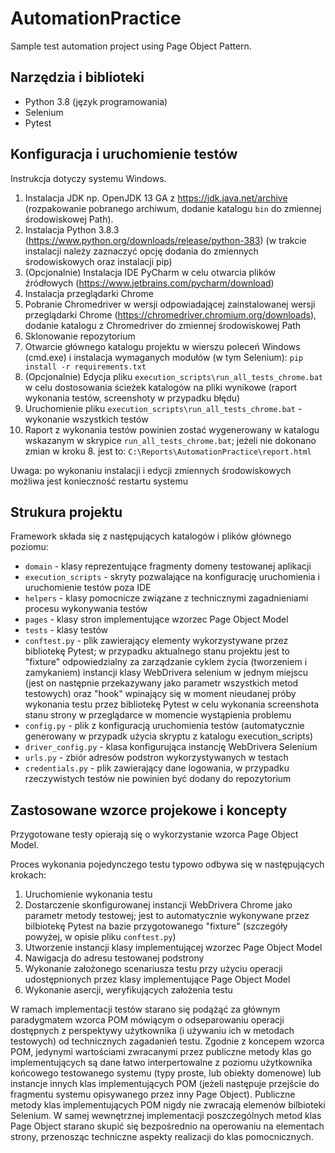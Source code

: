 # AutomationPractice
Sample test automation project using Page Object Pattern.

## Narzędzia i biblioteki
- Python 3.8 (język programowania)
- Selenium
- Pytest

## Konfiguracja i uruchomienie testów
Instrukcja dotyczy systemu Windows.

1. Instalacja JDK np. OpenJDK 13 GA z https://jdk.java.net/archive (rozpakowanie pobranego archiwum, dodanie katalogu `bin` do zmiennej środowiskowej Path).
2. Instalacja Python 3.8.3 (https://www.python.org/downloads/release/python-383) (w trakcie instalacji należy zaznaczyć opcję dodania do zmiennych środowiskowych oraz instalacji pip)
3. (Opcjonalnie) Instalacja IDE PyCharm w celu otwarcia plików źródłowych (https://www.jetbrains.com/pycharm/download)
4. Instalacja przeglądarki Chrome
5. Pobranie Chromedriver w wersji odpowiadającej zainstalowanej wersji przeglądarki Chrome (https://chromedriver.chromium.org/downloads), dodanie katalogu z Chromedriver do zmiennej środowiskowej Path
6. Sklonowanie repozytorium
7. Otwarcie głównego katalogu projektu w wierszu poleceń Windows (cmd.exe) i instalacja wymaganych modułów (w tym Selenium): `pip install -r requirements.txt`
8. (Opcjonalnie) Edycja pliku `execution_scripts\run_all_tests_chrome.bat` w celu dostosowania ścieżek katalogów na pliki wynikowe (raport wykonania testów, screenshoty w przypadku błędu)
9. Uruchomienie pliku `execution_scripts\run_all_tests_chrome.bat` - wykonanie wszystkich testów
10. Raport z wykonania testów powinien zostać wygenerowany w katalogu wskazanym w skrypice `run_all_tests_chrome.bat`; jeżeli nie dokonano zmian w kroku 8. jest to: `C:\Reports\AutomationPractice\report.html`

Uwaga: po wykonaniu instalacji i edycji zmiennych środowiskowych możliwa jest konieczność restartu systemu


## Strukura projektu
Framework składa się z następujących katalogów i plików głównego poziomu:
- `domain` - klasy reprezentujące fragmenty domeny testowanej aplikacji
- `execution_scripts` - skryty pozwalające na konfigurację uruchomienia i uruchomienie testów poza IDE 
- `helpers` - klasy pomocnicze związane z technicznymi zagadnieniami procesu wykonywania testów
- `pages` - klasy stron implementujące wzorzec Page Object Model
- `tests` - klasy testów
- `conftest.py` - plik zawierający elementy wykorzystywane przez bibliotekę Pytest; w przypadku aktualnego stanu projektu jest to "fixture" odpowiedzialny za zarządzanie cyklem życia (tworzeniem i zamykaniem) instancji klasy WebDrivera selenium w jednym miejscu (jest on następnie przekazywany jako parametr wszystkich metod testowych) oraz "hook" wpinający się w moment nieudanej próby wykonania testu przez bibliotekę Pytest w celu wykonania screenshota stanu strony w przeglądarce w momencie wystąpienia problemu
- `config.py` - plik z konfiguracją uruchomienia testów (automatycznie generowany w przypadk użycia skryptu z katalogu execution_scripts)
- `driver_config.py` - klasa konfigurująca instancję WebDrivera Selenium
- `urls.py` - zbiór adresów podstron wykorzystywanych w testach
- `credentials.py` - plik zawierający dane logowania, w przypadku rzeczywistych testów nie powinien być dodany do repozytorium


## Zastosowane wzorce projekowe i koncepty
Przygotowane testy opierają się o wykorzystanie wzorca Page Object Model. 

Proces wykonania pojedynczego testu typowo odbywa się w następujących krokach:
1. Uruchomienie wykonania testu
2. Dostarczenie skonfigurowanej instancji WebDrivera Chrome jako parametr metody testowej; jest to automatycznie wykonywane przez bilbiotekę Pytest na bazie przygotowanego "fixture" (szczegóły powyżej, w opisie pliku `conftest.py`)
3. Utworzenie instancji klasy implementującej wzorzec Page Object Model
4. Nawigacja do adresu testowanej podstrony
5. Wykonanie założonego scenariusza testu przy użyciu operacji udostępnionych przez klasy implementujące Page Object Model
6. Wykonanie asercji, weryfikujących założenia testu

W ramach implementacji testów starano się podążąć za głównym paradygmatem wzorca POM mówiącym o odseparowaniu operacji dostępnych z perspektywy użytkownika (i używaniu ich w metodach testowych) od technicznych zagadanień testu. Zgodnie z koncepem wzorca POM, jedynymi wartościami zwracanymi przez publiczne metody klas go implementujących są dane łatwo interpertowalne z poziomu użytkownika końcowego testowanego systemu (typy proste, lub obiekty domenowe) lub instancje innych klas implementujących POM (jeżeli następuje przejście do fragmentu systemu opisywanego przez inny Page Object). Publiczne metody klas implementujących POM nigdy nie zwracają elemenów bilbioteki Selenium. W samej wewnętrznej implementacji poszczególnych metod klas Page Object starano skupić się bezpośrednio na operowaniu na elementach strony, przenosząc techniczne aspekty realizacji do klas pomocnicznych.
